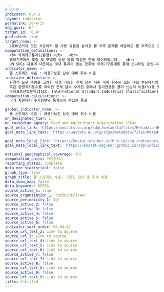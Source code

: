 ```yaml
---
# 2유형
indicator: 6.4.2
layout: indicator
permalink: /6-4-2/
sdg_goal: '6'
target_id: '6.4'
published: true
target_name: >-
  2030년까지 모든 부문에서 물 사용 효율을 높이고 물 부족 문제를 해결하고 물 부족으로 고통 받는 인구 수를 상당한 수준으로 감소시키기 위해 지속가능한 담수의 취수와 공급을 보장
computation_definitions: >-
  <b> 국제기구통계(2유형) </b>   <br>
  국제기구에서 추정 및 모델링 등을 통해 작성한 한국 데이터입니다.   <br>
  UN SDGs 지표에 대응하는 국내 통계가 없는 경우에 국제기구통계를 통해 모니터링 중입니다. 
indicator_name: >-
  물 스트레스 수준 : 이용가능한 담수 대비 취수 비율
indicator_definition: >-
  환경적 요구 수량을 고려한 재생 가능한 전체 담수 자원 대비 취수된 모든 주요 부문에서의 담수의 비율
  혹은 환경유지용수를 제외한 전체 담수 수자원 중에서 얼마만큼을 끌어 쓰는지 비율(%)을 뜻하며, ‘취수 강도’라고도 함. 
  국제표준산업분류(ISIC, International Standard Industrial Classification)에 정의된 주요 부문: 농업, 임업, 어업, 제조업공업, 전기산업, 서비스업
computation_calculations: >-
  국가 차원에서 수자원부와 통계청이 수집한 품질

global_indicator_name: >-
  물 스트레스 수준 : 이용가능한 담수 대비 취수 비율
un_designated_tier: I
un_custodian_agency: Food and Agriculture Organization (FAO)
goal_meta_link: 'https://unstats.un.org/sdgs/metadata/files/Metadata-06-04-02.pdf'
goal_meta_link_text: 'https://unstats.un.org/sdgs/metadata/files/Metadata-06-04-02.pdf'

goal_meta_local_link: 'https://kostat-sdg-kor.github.io/sdg-indicators/public/data/Metadata-06-04-02_KOR.pdf'
goal_meta_local_link_text: 'https://kostat-sdg-kor.github.io/sdg-indicators/public/data/Metadata-06-04-02_KOR.pdf'

national_geographical_coverage: 전국
computation_units: 퍼센트(%)
reporting_status: complete
data_non_statistical: false
graph_type: line
graph_title: 물 스트레스 수준: 가용한 담수 중 취수 비율
data_show_map: false
data_keywords: DEFRA
source_active_1: true
source_organisation_1: 식량농업기구(FAO)
source_periodicity_1: 1년
source_active_2: false
source_active_3: false
source_active_4: false
source_active_5: false
source_active_6: false
indicator_sort_order: 06-04-02
source_url_text_2: Link to Source
source_url_3: Link to source
source_url_text_4: Link to source
source_url_text_5: Link to source
source_url_text_6: Link to source
source_active_7: false
source_url_text_7: Link to source
source_active_8: false
source_url_text_8: Link to source
source_active_9: false
source_url_text_9: Link to source
title: Untitled
---
```

